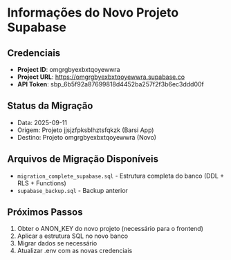 # Informações do Novo Projeto Supabase

## Credenciais
- **Project ID**: omgrgbyexbxtqoyewwra
- **Project URL**: https://omgrgbyexbxtqoyewwra.supabase.co
- **API Token**: sbp_6b5f92a87699818d4452ba257f2f3b6ec3ddd00f

## Status da Migração
- Data: 2025-09-11
- Origem: Projeto jjsjzfpksblhztsfqkzk (Barsi App)
- Destino: Projeto omgrgbyexbxtqoyewwra (Novo)

## Arquivos de Migração Disponíveis
- `migration_complete_supabase.sql` - Estrutura completa do banco (DDL + RLS + Functions)
- `supabase_backup.sql` - Backup anterior

## Próximos Passos
1. Obter o ANON_KEY do novo projeto (necessário para o frontend)
2. Aplicar a estrutura SQL no novo banco
3. Migrar dados se necessário
4. Atualizar .env com as novas credenciais